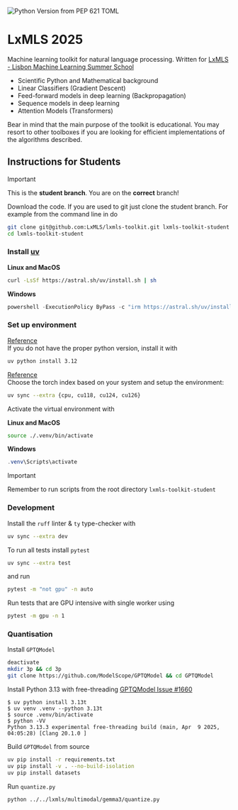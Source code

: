 ![Python Version from PEP 621 TOML](https://img.shields.io/python/required-version-toml?tomlFilePath=https%3A%2F%2Fraw.githubusercontent.com%2Frshwndsz%2Flxmls-toolkit%2Fmaster%2Fpyproject.toml)

# LxMLS 2025

Machine learning toolkit for natural language processing. Written for [LxMLS - Lisbon Machine Learning Summer School](http://lxmls.it.pt)

* Scientific Python and Mathematical background
* Linear Classifiers (Gradient Descent)
* Feed-forward models in deep learning (Backpropagation)
* Sequence models in deep learning
* Attention Models (Transformers)

Bear in mind that the main purpose of the toolkit is educational. You may resort
to other toolboxes if you are looking for efficient implementations of the
algorithms described.

## Instructions for Students

> [!IMPORTANT] 
> This is the **student branch**. You are on the **correct** branch!

Download the code. If you are used to git just clone the student branch. For
example from the command line in do

```bash
git clone git@github.com:LxMLS/lxmls-toolkit.git lxmls-toolkit-student
cd lxmls-toolkit-student
```

### Install [uv](https://astral.sh/uv) 

**Linux and MacOS**
```bash
curl -LsSf https://astral.sh/uv/install.sh | sh
```

**Windows**
```powershell
powershell -ExecutionPolicy ByPass -c "irm https://astral.sh/uv/install.ps1 | iex"
```


### Set up environment

[Reference](https://docs.astral.sh/uv/guides/install-python)<br>
If you do not have the proper python version, install it with 
```bash
uv python install 3.12
```

[Reference](https://docs.astral.sh/uv/guides/integration/pytorch) <br>
Choose the torch index based on your system and setup the environment:
```bash
uv sync --extra {cpu, cu118, cu124, cu126}
```

Activate the virtual environment with

**Linux and MacOS**
```bash
source ./.venv/bin/activate
```

**Windows**
```powershell
.venv\Scripts\activate
```

> [!IMPORTANT]
> Remember to run scripts from the root directory `lxmls-toolkit-student`

### Development

Install the `ruff` linter & `ty` type-checker with 
```bash
uv sync --extra dev 
```

To run all tests install `pytest`

```bash
uv sync --extra test
```

and run
```bash
pytest -m "not gpu" -n auto
```

Run tests that are GPU intensive with single worker using
```bash
pytest -m gpu -n 1
```

### Quantisation

Install `GPTQModel`

```bash
deactivate
mkdir 3p && cd 3p
git clone https://github.com/ModelScope/GPTQModel && cd GPTQModel
```

Install Python 3.13 with free-threading
[GPTQModel Issue #1660](https://github.com/ModelCloud/GPTQModel/issues/1610)

```console
$ uv python install 3.13t
$ uv venv .venv --python 3.13t
$ source .venv/bin/activate
$ python -VV
Python 3.13.3 experimental free-threading build (main, Apr  9 2025, 04:05:28) [Clang 20.1.0 ]
```

Build `GPTQModel` from source

```bash
uv pip install -r requirements.txt
uv pip install -v . --no-build-isolation
uv pip install datasets
```

Run `quantize.py`
```bash
python ../../lxmls/multimodal/gemma3/quantize.py
```
